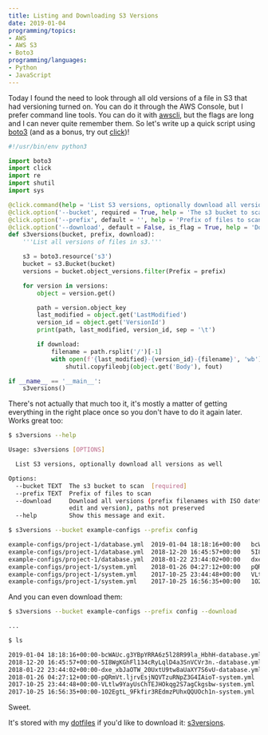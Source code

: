 ```yaml
---
title: Listing and Downloading S3 Versions
date: 2019-01-04
programming/topics:
- AWS
- AWS S3
- Boto3
programming/languages:
- Python
- JavaScript
---
```

Today I found the need to look through all old versions of a file in S3 that had versioning turned on. You can do it through the AWS Console, but I prefer command line tools. You can do it with [awscli](https://aws.amazon.com/cli/), but the flags are long and I can never quite remember them. So let's write up a quick script using [boto3](https://boto3.amazonaws.com/v1/documentation/api/latest/index.html) (and as a bonus, try out [click](https://click.palletsprojects.com/en/7.x/))!

<!--more-->

```python
#!/usr/bin/env python3

import boto3
import click
import re
import shutil
import sys

@click.command(help = 'List S3 versions, optionally download all versions as well')
@click.option('--bucket', required = True, help = 'The s3 bucket to scan')
@click.option('--prefix', default = '', help = 'Prefix of files to scan')
@click.option('--download', default = False, is_flag = True, help = 'Download all versions (prefix filenames with ISO datetime of edit and version), paths not preserved')
def s3versions(bucket, prefix, download):
    '''List all versions of files in s3.'''

    s3 = boto3.resource('s3')
    bucket = s3.Bucket(bucket)
    versions = bucket.object_versions.filter(Prefix = prefix)

    for version in versions:
        object = version.get()

        path = version.object_key
        last_modified = object.get('LastModified')
        version_id = object.get('VersionId')
        print(path, last_modified, version_id, sep = '\t')

        if download:
            filename = path.rsplit('/')[-1]
            with open(f'{last_modified}-{version_id}-{filename}', 'wb') as fout:
                shutil.copyfileobj(object.get('Body'), fout)

if __name__ == '__main__':
    s3versions()
```

There's not actually that much too it, it's mostly a matter of getting everything in the right place once so you don't have to do it again later. Works great too:

```bash
$ s3versions --help

Usage: s3versions [OPTIONS]

  List S3 versions, optionally download all versions as well

Options:
  --bucket TEXT  The s3 bucket to scan  [required]
  --prefix TEXT  Prefix of files to scan
  --download     Download all versions (prefix filenames with ISO datetime of
                 edit and version), paths not preserved
  --help         Show this message and exit.

$ s3versions --bucket example-configs --prefix config

example-configs/project-1/database.yml	2019-01-04 18:18:16+00:00	bcWAUc.g3YBpYRRA6z5l28R99la_HbhH
example-configs/project-1/database.yml	2018-12-20 16:45:57+00:00	5I8WgKGhFl134cRyLqlD4a3SnVCVr3n.
example-configs/project-1/database.yml	2018-01-22 23:44:02+00:00	dxe_xbJaOTW_20UxtU9tw8aUaXY7S6vU
example-configs/project-1/system.yml	2018-01-26 04:27:12+00:00	pQRmVt.ljrvEsjNQVTzuRNpZ3G4IAioT
example-configs/project-1/system.yml	2017-10-25 23:44:48+00:00	VLtlw9YayUsChTEJHOkqg2S7agCkgsbw
example-configs/project-1/system.yml	2017-10-25 16:56:35+00:00	1O2EgtL_9Fkfir3REdmzPUhxQQUOch1n
```

And you can even download them:

```bash
$ s3versions --bucket example-configs --prefix config --download

...

$ ls

2019-01-04 18:18:16+00:00-bcWAUc.g3YBpYRRA6z5l28R99la_HbhH-database.yml
2018-12-20 16:45:57+00:00-5I8WgKGhFl134cRyLqlD4a3SnVCVr3n.-database.yml
2018-01-22 23:44:02+00:00-dxe_xbJaOTW_20UxtU9tw8aUaXY7S6vU-database.yml
2018-01-26 04:27:12+00:00-pQRmVt.ljrvEsjNQVTzuRNpZ3G4IAioT-system.yml
2017-10-25 23:44:48+00:00-VLtlw9YayUsChTEJHOkqg2S7agCkgsbw-system.yml
2017-10-25 16:56:35+00:00-1O2EgtL_9Fkfir3REdmzPUhxQQUOch1n-system.yml
```

Sweet.

It's stored with my [dotfiles](https://github.com/jpverkamp/dotfiles) if you'd like to download it: [s3versions](https://github.com/jpverkamp/dotfiles/blob/master/bin/s3versions).
